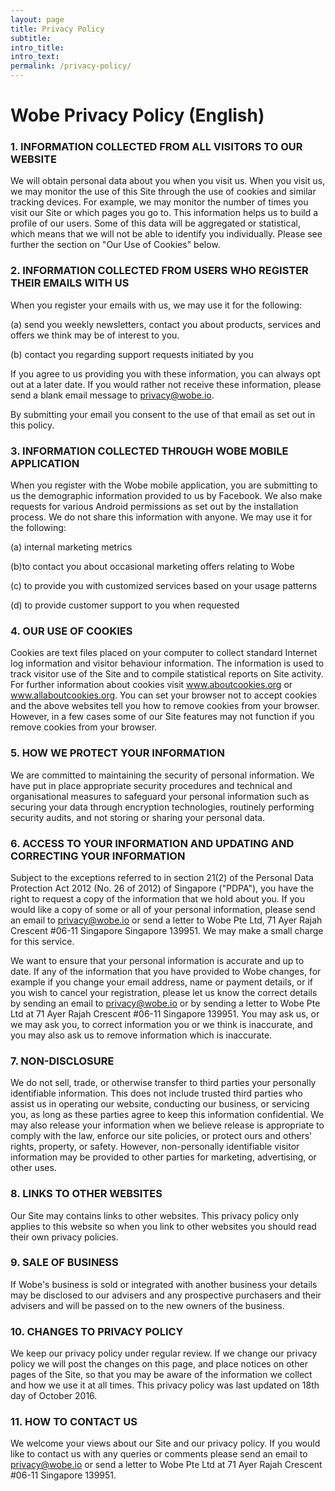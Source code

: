 ```yaml
---
layout: page
title: Privacy Policy
subtitle:
intro_title:
intro_text:
permalink: /privacy-policy/
---
```


# Wobe Privacy Policy (English)


### 1. INFORMATION COLLECTED FROM ALL VISITORS TO OUR WEBSITE

We will obtain personal data about you when you visit us. When you visit us, we may monitor the use of this Site through the use of cookies and similar tracking devices. For example, we may monitor the number of times you visit our Site or which pages you go to. This information helps us to build a profile of our users. Some of this data will be aggregated or statistical, which means that we will not be able to identify you individually. Please see further the section on "Our Use of Cookies" below.  


### 2. INFORMATION COLLECTED FROM USERS WHO REGISTER THEIR EMAILS WITH US

When you register your emails with us, we may use it for the following:

(a) send you weekly newsletters, contact you about products, services and offers we think may be of interest to you.  

(b)  contact you regarding support requests initiated by you  

If you agree to us providing you with these information, you can always opt out at a later date. If you would rather not receive these information, please send a blank email message to privacy@wobe.io.

By submitting your email you consent to the use of that email as set out in this policy.  


### 3. INFORMATION COLLECTED THROUGH WOBE MOBILE APPLICATION

When you register with the Wobe mobile application, you are submitting to us the demographic information provided to us by Facebook. We also make requests for various Android permissions as set out by the installation process. We do not share this information with anyone. We may use it for the following:

(a) internal marketing metrics  

(b)to contact you about occasional marketing offers relating to Wobe  

(c) to provide you with customized services based on your usage patterns  

(d) to provide customer support to you when requested  


### 4. OUR USE OF COOKIES

Cookies are text files placed on your computer to collect standard Internet log information and visitor behaviour information. The information is used to track visitor use of the Site and to compile statistical reports on Site activity. For further information about cookies visit www.aboutcookies.org or www.allaboutcookies.org. You can set your browser not to accept cookies and the above websites tell you how to remove cookies from your browser. However, in a few cases some of our Site features may not function if you remove cookies from your browser.  


### 5. HOW WE PROTECT YOUR INFORMATION

We are committed to maintaining the security of personal information. We have put in place appropriate security procedures and technical and organisational measures to safeguard your personal information such as securing your data through encryption technologies, routinely performing security audits, and not storing or sharing your personal data.  


### 6. ACCESS TO YOUR INFORMATION AND UPDATING AND CORRECTING YOUR INFORMATION

Subject to the exceptions referred to in section 21(2) of the Personal Data Protection Act 2012 (No. 26 of 2012) of Singapore ("PDPA"), you have the right to request a copy of the information that we hold about you. If you would like a copy of some or all of your personal information, please send an email to privacy@wobe.io or send a letter to Wobe Pte Ltd, 71 Ayer Rajah Crescent #06-11 Singapore Singapore 139951. We may make a small charge for this service.

We want to ensure that your personal information is accurate and up to date. If any of the information that you have provided to Wobe changes, for example if you change your email address, name or payment details, or if you wish to cancel your registration, please let us know the correct details by sending an email to privacy@wobe.io or by sending a letter to Wobe Pte Ltd at 71 Ayer Rajah Crescent #06-11 Singapore 139951. You may ask us, or we may ask you, to correct information you or we think is inaccurate, and you may also ask us to remove information which is inaccurate.  


### 7. NON-DISCLOSURE

We do not sell, trade, or otherwise transfer to third parties your personally identifiable information.  This does not include trusted third parties who assist us in operating our website, conducting our business, or servicing you, as long as these parties agree to keep this information confidential. We may also release your information when we believe release is appropriate to comply with the law, enforce our site policies, or protect ours and others' rights, property, or safety. However, non-personally identifiable visitor information may be provided to other parties for marketing, advertising, or other uses.  


### 8. LINKS TO OTHER WEBSITES

Our Site may contains links to other websites. This privacy policy only applies to this website so when you link to other websites you should read their own privacy policies.  


### 9. SALE OF BUSINESS

If Wobe's business is sold or integrated with another business your details may be disclosed to our advisers and any prospective purchasers and their advisers and will be passed on to the new owners of the business.  

 ### 10. CHANGES TO PRIVACY POLICY

We keep our privacy policy under regular review. If we change our privacy policy we will post the changes on this page, and place notices on other pages of the Site, so that you may be aware of the information we collect and how we use it at all times. This privacy policy was last updated on 18th day of October 2016.  

### 11. HOW TO CONTACT US

We welcome your views about our Site and our privacy policy. If you would like to contact us with any queries or comments please send an email to privacy@wobe.io or send a letter to Wobe Pte Ltd at 71 Ayer Rajah Crescent #06-11 Singapore 139951.  

